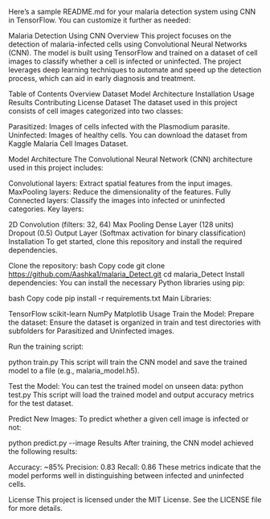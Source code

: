 
Here’s a sample README.md for your malaria detection system using CNN in TensorFlow. You can customize it further as needed:

Malaria Detection Using CNN
Overview
This project focuses on the detection of malaria-infected cells using Convolutional Neural Networks (CNN). The model is built using TensorFlow and trained on a dataset of cell images to classify whether a cell is infected or uninfected. The project leverages deep learning techniques to automate and speed up the detection process, which can aid in early diagnosis and treatment.

Table of Contents
Overview
Dataset
Model Architecture
Installation
Usage
Results
Contributing
License
Dataset
The dataset used in this project consists of cell images categorized into two classes:

Parasitized: Images of cells infected with the Plasmodium parasite.
Uninfected: Images of healthy cells.
You can download the dataset from Kaggle Malaria Cell Images Dataset.

Model Architecture
The Convolutional Neural Network (CNN) architecture used in this project includes:

Convolutional layers: Extract spatial features from the input images.
MaxPooling layers: Reduce the dimensionality of the features.
Fully Connected layers: Classify the images into infected or uninfected categories.
Key layers:

2D Convolution (filters: 32, 64)
Max Pooling
Dense Layer (128 units)
Dropout (0.5)
Output Layer (Softmax activation for binary classification)
Installation
To get started, clone this repository and install the required dependencies.

Clone the repository:
bash
Copy code
git clone https://github.com/Aashka1/malaria_Detect.git
cd malaria_Detect
Install dependencies:
You can install the necessary Python libraries using pip:

bash
Copy code
pip install -r requirements.txt
Main Libraries:

TensorFlow
scikit-learn
NumPy
Matplotlib
Usage
Train the Model:
Prepare the dataset: Ensure the dataset is organized in train and test directories with subfolders for Parasitized and Uninfected images.

Run the training script:

python train.py
This script will train the CNN model and save the trained model to a file (e.g., malaria_model.h5).

Test the Model:
You can test the trained model on unseen data:
python test.py
This script will load the trained model and output accuracy metrics for the test dataset.

Predict New Images:
To predict whether a given cell image is infected or not:


python predict.py --image <cellimages>
Results
After training, the CNN model achieved the following results:

Accuracy: ~85%
Precision: 0.83
Recall: 0.86
These metrics indicate that the model performs well in distinguishing between infected and uninfected cells.



License
This project is licensed under the MIT License. See the LICENSE file for more details.
